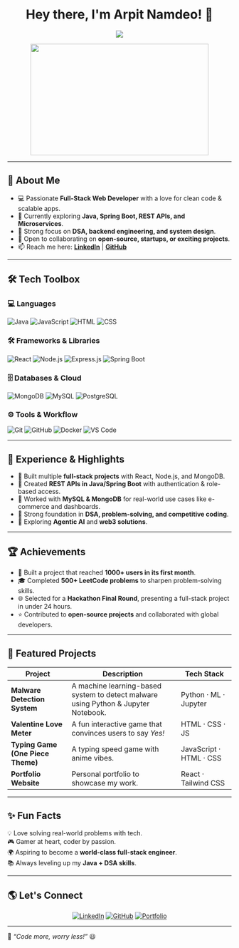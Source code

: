 <h1 align="center">Hey there, I'm Arpit Namdeo! 👋</h1>

<p align="center">
  <img src="https://readme-typing-svg.herokuapp.com?font=Fira+Code&size=22&pause=1000&color=F78C00&width=550&lines=Full-Stack+Web+Developer;Java+Backend+Wizard;Problem+Solver;Open+Source+Contributor;Always+Learning+New+Things" />
</p>

<p align="center">
  <img src="https://media.giphy.com/media/QTfX9Ejfra3ZmNxh6B/giphy.gif" width="400" height="250"/>
</p>

---

## 🚀 About Me  
- 💻 Passionate **Full-Stack Web Developer** with a love for clean code & scalable apps.  
- 🌱 Currently exploring **Java, Spring Boot, REST APIs, and Microservices**.  
- 🧠 Strong focus on **DSA, backend engineering, and system design**.  
- 🤝 Open to collaborating on **open-source, startups, or exciting projects**.  
- 📫 Reach me here: **[LinkedIn](https://www.linkedin.com/in/arpit-namdeo-453a16253/)** | **[GitHub](https://github.com/arpitnamdeo95)**  

---

## 🛠️ Tech Toolbox  

### **💻 Languages**
![Java](https://img.shields.io/badge/Java-ED8B00?style=for-the-badge&logo=java&logoColor=white)
![JavaScript](https://img.shields.io/badge/JavaScript-F7DF1E?style=for-the-badge&logo=javascript&logoColor=black)
![HTML](https://img.shields.io/badge/HTML5-E34F26?style=for-the-badge&logo=html5&logoColor=white)
![CSS](https://img.shields.io/badge/CSS3-1572B6?style=for-the-badge&logo=css3&logoColor=white)

### **🛠️ Frameworks & Libraries**
![React](https://img.shields.io/badge/React-20232A?style=for-the-badge&logo=react&logoColor=61DAFB)
![Node.js](https://img.shields.io/badge/Node.js-43853D?style=for-the-badge&logo=node.js&logoColor=white)
![Express.js](https://img.shields.io/badge/Express.js-000000?style=for-the-badge&logo=express&logoColor=white)
![Spring Boot](https://img.shields.io/badge/Spring%20Boot-6DB33F?style=for-the-badge&logo=springboot&logoColor=white)

### **🗄️ Databases & Cloud**
![MongoDB](https://img.shields.io/badge/MongoDB-4EA94B?style=for-the-badge&logo=mongodb&logoColor=white)
![MySQL](https://img.shields.io/badge/MySQL-005C84?style=for-the-badge&logo=mysql&logoColor=white)
![PostgreSQL](https://img.shields.io/badge/PostgreSQL-316192?style=for-the-badge&logo=postgresql&logoColor=white)

### **⚙️ Tools & Workflow**
![Git](https://img.shields.io/badge/Git-F05032?style=for-the-badge&logo=git&logoColor=white)
![GitHub](https://img.shields.io/badge/GitHub-181717?style=for-the-badge&logo=github&logoColor=white)
![Docker](https://img.shields.io/badge/Docker-2496ED?style=for-the-badge&logo=docker&logoColor=white)
![VS Code](https://img.shields.io/badge/VS%20Code-007ACC?style=for-the-badge&logo=visualstudiocode&logoColor=white)

---

## 💼 Experience & Highlights  

- 🔹 Built multiple **full-stack projects** with React, Node.js, and MongoDB.  
- 🔹 Created **REST APIs in Java/Spring Boot** with authentication & role-based access.  
- 🔹 Worked with **MySQL & MongoDB** for real-world use cases like e-commerce and dashboards.  
- 🔹 Strong foundation in **DSA, problem-solving, and competitive coding**.  
- 🔹 Exploring **Agentic AI** and **web3 solutions**.  

---

## 🏆 Achievements  

- 🚀 Built a project that reached **1000+ users in its first month**.  
- 🎓 Completed **500+ LeetCode problems** to sharpen problem-solving skills.  
- 🌐 Selected for a **Hackathon Final Round**, presenting a full-stack project in under 24 hours.  
- ⭐ Contributed to **open-source projects** and collaborated with global developers.  

---

## 🌟 Featured Projects  

| Project | Description | Tech Stack |
|---------|-------------|------------|
| **Malware Detection System** | A machine learning-based system to detect malware using Python & Jupyter Notebook. | Python · ML · Jupyter |
| **Valentine Love Meter** | A fun interactive game that convinces users to say *Yes!* | HTML · CSS · JS |
| **Typing Game (One Piece Theme)** | A typing speed game with anime vibes. | JavaScript · HTML · CSS |
| **Portfolio Website** | Personal portfolio to showcase my work. | React · Tailwind CSS |

---

## ✨ Fun Facts  
💡 Love solving real-world problems with tech.  
🎮 Gamer at heart, coder by passion.  
🌍 Aspiring to become a **world-class full-stack engineer**.  
📚 Always leveling up my **Java + DSA skills**.  

---

## 🌎 Let's Connect  
<p align="center">
  <a href="https://www.linkedin.com/in/arpit-namdeo-453a16253/"><img src="https://img.shields.io/badge/LinkedIn-0A66C2?style=for-the-badge&logo=linkedin&logoColor=white" alt="LinkedIn"></a>
  <a href="https://github.com/arpitnamdeo95"><img src="https://img.shields.io/badge/GitHub-181717?style=for-the-badge&logo=github&logoColor=white" alt="GitHub"></a>
  <a href="https://your-portfolio-url"><img src="https://img.shields.io/badge/Portfolio-FF5722?style=for-the-badge&logo=react&logoColor=white" alt="Portfolio"></a>
</p>

---

🚀 *“Code more, worry less!”* 😃

